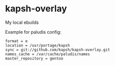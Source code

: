 # kapsh-overlay
My local ebuilds

Example for paludis config: 
```
format = e
location = /usr/portage/kapsh
sync = git://github.com/kapsh/kapsh-overlay.git
names_cache = /var/cache/paludis/names
master_repository = gentoo
```
